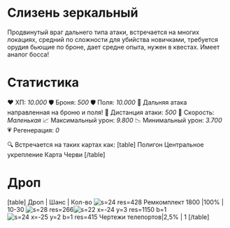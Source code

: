 # Слизень зеркальный
Продвинутый враг дальнего типа атаки, встречается на многих локациях, средний по сложности для убийства новичками, требуется орудия бьющие по броне, дает средне опыта, нужен в квестах. Имеет аналог босса!
# Cтатистика
❤ ХП: *10.000*
🛡 Броня: *500*
🛡 Поля: *10.000*
🔫 Дальняя атака направленная на броню и поля!
🎯 Дистанция атаки: *500*
🏃 Скорость: *Маленькая*
📈 Максимальный урон: *9.800*
📉 Минимальный урон: *3.700*
💗 Регенерация: *0*

🔍 Встречается на таких картах как:
[table]
Полигон
Центральное укрепление
Карта Черви
[/table]
# Дроп
[table] Дроп | Шанс | Кол-во
![s=24 res=428]() Ремкомплект 1800 |100% | 10-30
![s=28 res=266 ]()![s=22 x=-24 y=3 res=1150 b=1]()![s=24 x=-25 y=2 b=1 res=415]() Чертежи телепортов|2,5% | 1
[/table]